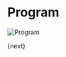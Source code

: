 # Program

<img class="screenshot" alt="Program" src="/docs/assets/img/schools/setup/program.png">

{next}